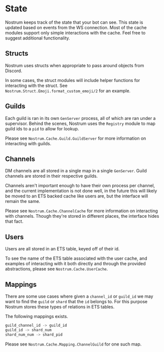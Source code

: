# State
Nostrum keeps track of the state that your bot can see. This state is updated
based on events from the WS connection. Most of the cache modules support only
simple interactions with the cache. Feel free to suggest additional functionality.

## Structs
Nostrum uses structs when appropriate to pass around objects from Discord.

In some cases, the struct modules will include helper functions for interacting
with the struct. See `Nostrum.Struct.Emoji.format_custom_emoji/2` for an example.

## Guilds
Each guild is ran in its own `GenServer` process, all of which are ran under a
supervisor. Behind the scenes, Nostrum uses the `Registry` module to
map guild ids to a `pid` to allow for lookup.

Please see `Nostrum.Cache.Guild.GuildServer` for more information on interacting with
guilds.

## Channels
DM channels are all stored in a single map in a single `GenServer`. Guild channels
are stored in their respective guilds.

Channels aren't important enough to have their own process per channel, and the
current implementation is not done well, in the future this will likely be moved
to an ETS backed cache like users are, but the interface will remain the same.

Please see `Nostrum.Cache.ChannelCache` for more information on interacting with
channels. Though they're stored in different places, the interface hides that fact.

## Users
Users are all stored in an ETS table, keyed off of their id.

To see the name of the ETS table associated with the user cache, and examples of
interacting with it both directly and through the provided abstractions, please
see `Nostrum.Cache.UserCache`.

## Mappings
There are some use cases where given a `channel_id` or `guild_id` we may want to
find the `guild` or `shard` that the `id` belongs to. For this purpose Nostrum
stores these types of relations in ETS tables.

The following mappings exists.
```Elixir
guild_channel_id -> guild_id
guild_id -> shard_num
shard_num_num -> shard_pid
```

Please see `Nostrum.Cache.Mapping.ChannelGuild` for one such map.
